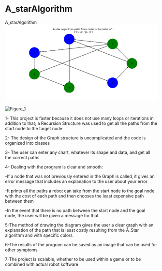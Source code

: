 # A_starAlgorithm
A_starAlgorithm
![Figure_1](/images/Figure_1.png)

![Figure_1](https://user-images.githubusercontent.com/73493347/148811580-3d251a1b-e4f3-46b8-8336-f12efcda4c11.png)


1- This project is faster because it does not use many loops or iterations in addition to that; a Recursion Structure was used to get all the paths from the start node to the target node

2- The design of the Graph structure is uncomplicated and the code is organized into classes

3- The user can enter any chart, whatever its shape and data, and get all the correct paths

4- Dealing with the program is clear and smooth:

-If a node that was not previously entered in the Graph is called, it gives an error message that includes an explanation to the user about your error

-It prints all the paths a robot can take from the start node to the goal node with the cost of each path and then chooses the least expensive path between them

-In the event that there is no path between the start node and the goal node, the user will be given a message for that

5-The method of drawing the diagram gives the user a clear graph with an explanation of the path that is least costly resulting from the A_Star algorithm and with specific colors

6-The results of the program can be saved as an image that can be used for other symptoms

7-The project is scalable, whether to be used within a game or to be combined with actual robot software
